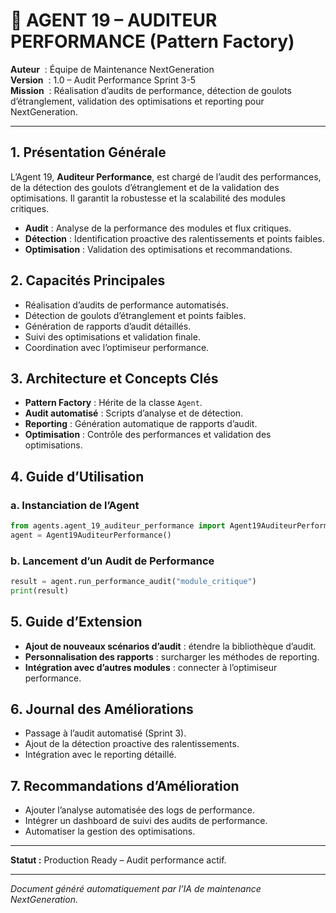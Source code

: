 # 🚀 AGENT 19 – AUDITEUR PERFORMANCE (Pattern Factory)

**Auteur**    : Équipe de Maintenance NextGeneration  
**Version**   : 1.0 – Audit Performance Sprint 3-5  
**Mission**   : Réalisation d’audits de performance, détection de goulots d’étranglement, validation des optimisations et reporting pour NextGeneration.

---

## 1. Présentation Générale

L’Agent 19, **Auditeur Performance**, est chargé de l’audit des performances, de la détection des goulots d’étranglement et de la validation des optimisations. Il garantit la robustesse et la scalabilité des modules critiques.

- **Audit** : Analyse de la performance des modules et flux critiques.
- **Détection** : Identification proactive des ralentissements et points faibles.
- **Optimisation** : Validation des optimisations et recommandations.

## 2. Capacités Principales

- Réalisation d’audits de performance automatisés.
- Détection de goulots d’étranglement et points faibles.
- Génération de rapports d’audit détaillés.
- Suivi des optimisations et validation finale.
- Coordination avec l’optimiseur performance.

## 3. Architecture et Concepts Clés

- **Pattern Factory** : Hérite de la classe `Agent`.
- **Audit automatisé** : Scripts d’analyse et de détection.
- **Reporting** : Génération automatique de rapports d’audit.
- **Optimisation** : Contrôle des performances et validation des optimisations.

## 4. Guide d’Utilisation

### a. Instanciation de l’Agent
```python
from agents.agent_19_auditeur_performance import Agent19AuditeurPerformance
agent = Agent19AuditeurPerformance()
```

### b. Lancement d’un Audit de Performance
```python
result = agent.run_performance_audit("module_critique")
print(result)
```

## 5. Guide d’Extension

- **Ajout de nouveaux scénarios d’audit** : étendre la bibliothèque d’audit.
- **Personnalisation des rapports** : surcharger les méthodes de reporting.
- **Intégration avec d’autres modules** : connecter à l’optimiseur performance.

## 6. Journal des Améliorations

- Passage à l’audit automatisé (Sprint 3).
- Ajout de la détection proactive des ralentissements.
- Intégration avec le reporting détaillé.

## 7. Recommandations d’Amélioration

- Ajouter l’analyse automatisée des logs de performance.
- Intégrer un dashboard de suivi des audits de performance.
- Automatiser la gestion des optimisations.

---

**Statut :** Production Ready – Audit performance actif.

---

*Document généré automatiquement par l’IA de maintenance NextGeneration.*